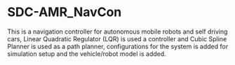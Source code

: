 # SDC-AMR_NavCon
This is a navigation controller for autonomous mobile robots and self driving cars, Linear Quadratic Regulator (LQR) is used a controller and Cubic Spline Planner is used as a path planner, configurations for the system is added for simulation setup and the vehicle/robot model is added.
